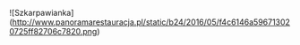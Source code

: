 
![Szkarpawianka] (http://www.panoramarestauracja.pl/static/b24/2016/05/f4c6146a596713020725ff82706c7820.png)
